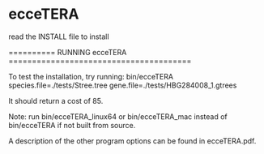 # ecceTERA

read the INSTALL file to install


========== RUNNING ecceTERA =======================================

To test the installation, try running: 
bin/ecceTERA species.file=./tests/Stree.tree gene.file=./tests/HBG284008_1.gtrees 

It should return a cost of 85.

Note: run bin/ecceTERA_linux64 or bin/ecceTERA_mac instead of bin/ecceTERA if not built from source.

A description of the other program options can be found in ecceTERA.pdf.

